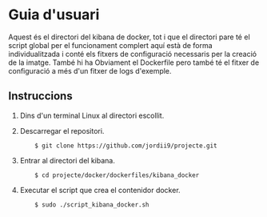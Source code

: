 # Guia d'usuari

Aquest és el directori del kibana de docker, tot i que el directori pare té el script global per el funcionament complert aquí està de forma individualitzada i conté els fitxers de configuració necessaris per la creació de la imatge. 
També hi ha Obviament el Dockerfile pero també té el fitxer de configuració a més d'un fitxer de logs d'exemple.

## Instruccions

1. Dins d'un terminal Linux al directori escollit.

2. Descarregar el repositori.

	```
		$ git clone https://github.com/jordii9/projecte.git
	```
	
3.  Entrar al directori del kibana.

	```
		$ cd projecte/docker/dockerfiles/kibana_docker
	```
4. Executar el script que crea el contenidor docker. 
	```
		$ sudo ./script_kibana_docker.sh
	```
